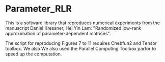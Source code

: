 # Parameter_RLR
This is a software library that reproduces numerical experiments from the manuscript
Daniel Kressner, Hei Yin Lam:  "Randomized low-rank approximation of parameter-dependent matrices".

The script for reproducing Figures 7 to 11 requires Chebfun2 and Tensor toolbox. We also We also used the Parallel Computing Toolbox
parfor to speed up the computation.